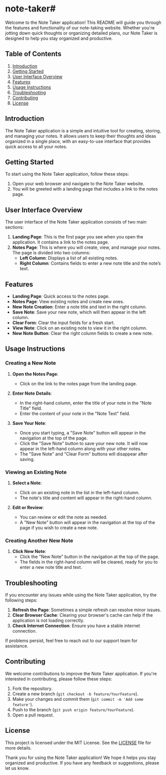 # note-taker# 

Welcome to the Note Taker application! This README will guide you through the features and functionality of our note-taking website. Whether you're jotting down quick thoughts or organizing detailed plans, our Note Taker is designed to help you stay organized and productive.

## Table of Contents

1. [Introduction](#introduction)
2. [Getting Started](#getting-started)
3. [User Interface Overview](#user-interface-overview)
4. [Features](#features)
5. [Usage Instructions](#usage-instructions)
6. [Troubleshooting](#troubleshooting)
7. [Contributing](#contributing)
8. [License](#license)

## Introduction

The Note Taker application is a simple and intuitive tool for creating, storing, and managing your notes. It allows users to keep their thoughts and ideas organized in a single place, with an easy-to-use interface that provides quick access to all your notes.

## Getting Started

To start using the Note Taker application, follow these steps:

1. Open your web browser and navigate to the Note Taker website.
2. You will be greeted with a landing page that includes a link to the notes page.

## User Interface Overview

The user interface of the Note Taker application consists of two main sections:

1. **Landing Page**: This is the first page you see when you open the application. It contains a link to the notes page.
2. **Notes Page**: This is where you will create, view, and manage your notes. The page is divided into two columns:
   - **Left Column**: Displays a list of all existing notes.
   - **Right Column**: Contains fields to enter a new note title and the note’s text.

## Features

- **Landing Page**: Quick access to the notes page.
- **Notes Page**: View existing notes and create new ones.
- **New Note Creation**: Enter a note title and text in the right column.
- **Save Note**: Save your new note, which will then appear in the left column.
- **Clear Form**: Clear the input fields for a fresh start.
- **View Note**: Click on an existing note to view it in the right column.
- **New Note Button**: Clear the right column fields to create a new note.

## Usage Instructions

### Creating a New Note

1. **Open the Notes Page**:
   - Click on the link to the notes page from the landing page.

2. **Enter Note Details**:
   - In the right-hand column, enter the title of your note in the "Note Title" field.
   - Enter the content of your note in the "Note Text" field.

3. **Save Your Note**:
   - Once you start typing, a "Save Note" button will appear in the navigation at the top of the page.
   - Click the "Save Note" button to save your new note. It will now appear in the left-hand column along with your other notes.
   - The "Save Note" and "Clear Form" buttons will disappear after saving.

### Viewing an Existing Note

1. **Select a Note**:
   - Click on an existing note in the list in the left-hand column.
   - The note's title and content will appear in the right-hand column.

2. **Edit or Review**:
   - You can review or edit the note as needed.
   - A "New Note" button will appear in the navigation at the top of the page if you wish to create a new note.

### Creating Another New Note

1. **Click New Note**:
   - Click the "New Note" button in the navigation at the top of the page.
   - The fields in the right-hand column will be cleared, ready for you to enter a new note title and text.

## Troubleshooting

If you encounter any issues while using the Note Taker application, try the following steps:

1. **Refresh the Page**: Sometimes a simple refresh can resolve minor issues.
2. **Clear Browser Cache**: Clearing your browser's cache can help if the application is not loading correctly.
3. **Check Internet Connection**: Ensure you have a stable internet connection.

If problems persist, feel free to reach out to our support team for assistance.

## Contributing

We welcome contributions to improve the Note Taker application. If you're interested in contributing, please follow these steps:

1. Fork the repository.
2. Create a new branch (`git checkout -b feature/YourFeature`).
3. Make your changes and commit them (`git commit -m 'Add some feature'`).
4. Push to the branch (`git push origin feature/YourFeature`).
5. Open a pull request.

## License

This project is licensed under the MIT License. See the [LICENSE](LICENSE) file for more details.

Thank you for using the Note Taker application! We hope it helps you stay organized and productive. If you have any feedback or suggestions, please let us know.